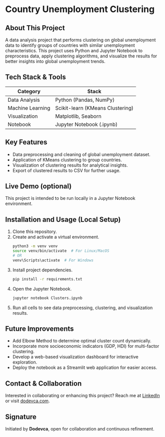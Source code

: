 # Country Unemployment Clustering

## About This Project
A data analysis project that performs clustering on global unemployment data to identify groups of countries with similar unemployment characteristics. This project uses Python and Jupyter Notebook to preprocess data, apply clustering algorithms, and visualize the results for better insights into global unemployment trends.

## Tech Stack & Tools
| Category     | Stack                        |
|--------------|------------------------------|
| Data Analysis| Python (Pandas, NumPy)        |
| Machine Learning | Scikit-learn (KMeans Clustering) |
| Visualization | Matplotlib, Seaborn          |
| Notebook     | Jupyter Notebook (.ipynb)     |

## Key Features
- Data preprocessing and cleaning of global unemployment dataset.
- Application of KMeans clustering to group countries.
- Visualization of clustering results for analytical insights.
- Export of clustered results to CSV for further usage.

## Live Demo (optional)
This project is intended to be run locally in a Jupyter Notebook environment.

## Installation and Usage (Local Setup)
1. Clone this repository.
2. Create and activate a virtual environment.
    ```bash
    python3 -m venv venv
    source venv/bin/activate  # For Linux/MacOS
    # OR
    venv\Scripts\activate  # For Windows
    ```
3. Install project dependencies.
    ```bash
    pip install -r requirements.txt
    ```
4. Open the Jupyter Notebook.
    ```bash
    jupyter notebook Clusters.ipynb
    ```
5. Run all cells to see data preprocessing, clustering, and visualization results.

## Future Improvements
- Add Elbow Method to determine optimal cluster count dynamically.
- Incorporate more socioeconomic indicators (GDP, HDI) for multi-factor clustering.
- Develop a web-based visualization dashboard for interactive exploration.
- Deploy the notebook as a Streamlit web application for easier access.

## Contact & Collaboration
Interested in collaborating or enhancing this project?
Reach me at [LinkedIn](https://linkedin.com/in/dodevca) or visit [dodevca.com](https://dodevca.com).

## Signature
Initiated by **Dodevca**, open for collaboration and continuous refinement.